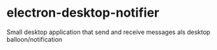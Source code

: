 # electron-desktop-notifier
Small desktop application that send and receive messages als desktop balloon/notification
